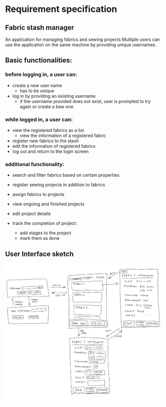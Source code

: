 # Requirement specification

## Fabric stash manager

An application for managing fabrics and sewing projects
Multiple users can use the application on the same machine by providing unique usernames.

## Basic functionalities:

### before logging in, a user can:
- create a new user name
  - has to be unique  
- log in by providing an existing username
  - if the username provided does not exist, user is prompted to try again or create a bew one
     

### while logged in, a user can:
- view the registered fabrics as a list
  - view the information of a registered fabric
- register new fabrics to the stash 
- edit the information of registered fabrics
- log out and return to the login screen


### additional functionality:

- search and filter fabrics based on certain properties

- register sewing projects in addition to fabrics
- assign fabrics to projects
- view ongoing and finished projects
- edit project details 
- track the completion of project: 
  - add stages to the project
  - mark them as done


## User Interface sketch

![UI sketch of the fabric stash manager application's basic functionality](/dokumentaatio/kuvat/user-interface-sketch.png)

